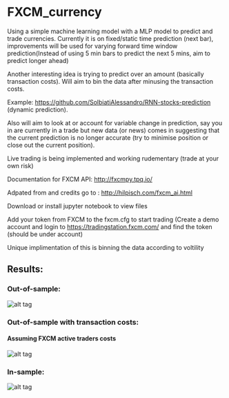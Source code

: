 # FXCM_currency

Using a simple machine learning model with a MLP model to predict and trade currencies. Currently it is on fixed/static time prediction (next bar), improvements will be used for varying forward time window prediction(Instead of using 5 min bars to predict the next 5 mins, aim to predict  longer ahead)

Another interesting idea is trying to predict over an amount (basically transaction costs). Will aim to bin the data after minusing the transaction costs. 

Example: https://github.com/SolbiatiAlessandro/RNN-stocks-prediction (dynamic prediction).

Also will aim to look at or account for variable change in prediction, say you in are currently in a trade but new data (or news) comes in suggesting that the current prediction is no longer accurate (try to minimise position or close out the current position).

Live trading is being implemented and working rudementary (trade at your own risk)





Documentation for FXCM API: http://fxcmpy.tpq.io/

Adpated from and credits go to : http://hilpisch.com/fxcm_ai.html

Download or install jupyter notebook to view files

Add your token from FXCM to the fxcm.cfg to start trading (Create a demo account and login to https://tradingstation.fxcm.com/ and find the token (should be under account)

Unique implimentation of this is binning the data according to voltility 


## Results:

### Out-of-sample:


![alt tag](https://github.com/zbanga/FXCM_currency/blob/master/Screen%20Shot%202018-09-21%20at%205.20.11%20pm.png "Description goes here")



### Out-of-sample with transaction costs:
#### Assuming FXCM active traders costs

![alt tag](https://github.com/zbanga/FXCM_currency/blob/master/Screen%20Shot%202018-09-21%20at%205.20.16%20pm.png "Description goes here")


    
### In-sample:
![alt tag](https://github.com/zbanga/FXCM_currency/blob/master/Screen%20Shot%202018-09-21%20at%205.20.06%20pm.png "Description goes here")
